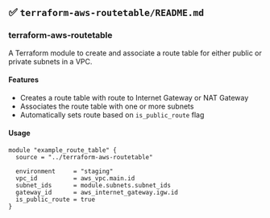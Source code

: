 ## ✅ `terraform-aws-routetable/README.md`


### terraform-aws-routetable

A Terraform module to create and associate a route table for either public or private subnets in a VPC.

#### Features

- Creates a route table with route to Internet Gateway or NAT Gateway
- Associates the route table with one or more subnets
- Automatically sets route based on `is_public_route` flag

#### Usage

```hcl
module "example_route_table" {
  source = "../terraform-aws-routetable"

  environment     = "staging"
  vpc_id          = aws_vpc.main.id
  subnet_ids      = module.subnets.subnet_ids
  gateway_id      = aws_internet_gateway.igw.id
  is_public_route = true
}
```
